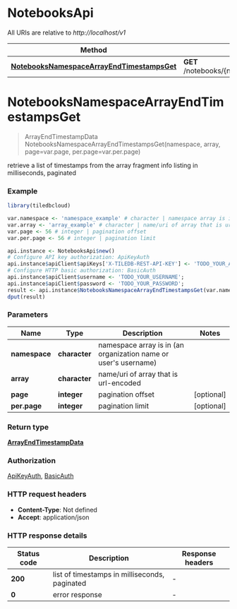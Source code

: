 # NotebooksApi

All URIs are relative to *http://localhost/v1*

Method | HTTP request | Description
------------- | ------------- | -------------
[**NotebooksNamespaceArrayEndTimestampsGet**](NotebooksApi.md#NotebooksNamespaceArrayEndTimestampsGet) | **GET** /notebooks/{namespace}/{array}/end_timestamps | 


# **NotebooksNamespaceArrayEndTimestampsGet**
> ArrayEndTimestampData NotebooksNamespaceArrayEndTimestampsGet(namespace, array, page=var.page, per.page=var.per.page)



retrieve a list of timestamps from the array fragment info listing in milliseconds, paginated

### Example
```R
library(tiledbcloud)

var.namespace <- 'namespace_example' # character | namespace array is in (an organization name or user's username)
var.array <- 'array_example' # character | name/uri of array that is url-encoded
var.page <- 56 # integer | pagination offset
var.per.page <- 56 # integer | pagination limit

api.instance <- NotebooksApi$new()
# Configure API key authorization: ApiKeyAuth
api.instance$apiClient$apiKeys['X-TILEDB-REST-API-KEY'] <- 'TODO_YOUR_API_KEY';
# Configure HTTP basic authorization: BasicAuth
api.instance$apiClient$username <- 'TODO_YOUR_USERNAME';
api.instance$apiClient$password <- 'TODO_YOUR_PASSWORD';
result <- api.instance$NotebooksNamespaceArrayEndTimestampsGet(var.namespace, var.array, page=var.page, per.page=var.per.page)
dput(result)
```

### Parameters

Name | Type | Description  | Notes
------------- | ------------- | ------------- | -------------
 **namespace** | **character**| namespace array is in (an organization name or user&#39;s username) | 
 **array** | **character**| name/uri of array that is url-encoded | 
 **page** | **integer**| pagination offset | [optional] 
 **per.page** | **integer**| pagination limit | [optional] 

### Return type

[**ArrayEndTimestampData**](ArrayEndTimestampData.md)

### Authorization

[ApiKeyAuth](../README.md#ApiKeyAuth), [BasicAuth](../README.md#BasicAuth)

### HTTP request headers

 - **Content-Type**: Not defined
 - **Accept**: application/json

### HTTP response details
| Status code | Description | Response headers |
|-------------|-------------|------------------|
| **200** | list of timestamps in milliseconds, paginated |  -  |
| **0** | error response |  -  |


